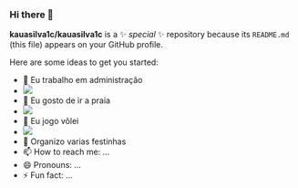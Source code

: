 ### Hi there 👋


**kauasilva1c/kauasilva1c** is a ✨ _special_ ✨ repository because its `README.md` (this file) appears on your GitHub profile.

Here are some ideas to get you started:

- 🔭 Eu trabalho em administração
- ![](https://media.giphy.com/media/Z8l3ewj1wXavQPx5IW/giphy.gif)
- 🌱 Eu gosto de ir a praia
- ![](https://media.giphy.com/media/3o85xJWqnjH1Xu5rmE/giphy.gif)
- 👯 Eu jogo vôlei
- ![](https://media.giphy.com/media/3oEduIyl6xq3JMBdjW/giphy.gif)
- 🤔 Organizo varias festinhas 
- 📫 How to reach me: ...
- 😄 Pronouns: ...
- ⚡ Fun fact: ...

